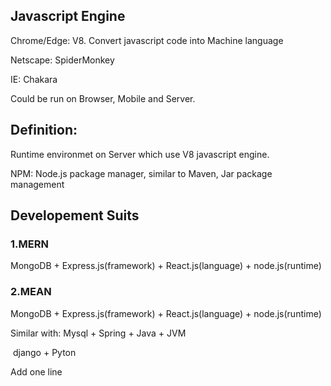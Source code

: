## Javascript Engine

Chrome/Edge: V8. Convert javascript code into Machine language

Netscape: SpiderMonkey

IE: Chakara

Could be run on Browser, Mobile and Server.

## Definition:

Runtime environmet on Server which use V8 javascript engine.

NPM: Node.js package manager, similar to Maven, Jar package management

## Developement Suits

### 1.MERN

MongoDB + Express.js(framework) + React.js(language) + node.js(runtime)

### 2.MEAN

MongoDB + Express.js(framework) + React.js(language) + node.js(runtime)

Similar with:  Mysql + Spring + Java + JVM

​                                       django + Pyton



Add one line



